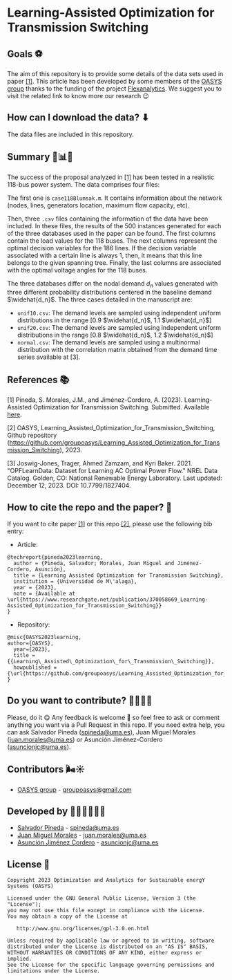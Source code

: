 # Learning-Assisted Optimization for Transmission Switching

## Goals ⚽

The aim of this repository is to provide some details of the data sets used in paper [[1]](https://arxiv.org/abs/2304.07269). This article has been developed by some members of the [OASYS group](https://sites.google.com/view/groupoasys/home) thanks to the funding of the project [Flexanalytics](https://groupoasysflexanalytics.readthedocs.io/en/latest/). We suggest you to visit the related link to know more our research 😉

## How can I download the data? ⬇
The data files are included in this repository.

## Summary 🧮📊📖

The success of the proposal analyzed in [[1]](https://arxiv.org/abs/2304.07269) has been tested in a realistic 118-bus power system. The data comprises four files:

The first one is `case118Blumsak.m`. It contains information about the network (nodes, lines, generators location, maximum flow capacity, etc).

Then, three `.csv` files containing the information of the data have been included. In these files, the results of the 500 instances generated for each of the three databases used in the paper can be found. The first columns contain the load values for the 118 buses. The next columns represent the optimal decision variables for the 186 lines. If the decision variable associated with a certain line is always 1, then, it means that this line belongs to the given spanning tree. Finally, the last columns are associated with the optimal voltage angles for the 118 buses.

The three databases differ on the nodal demand $d_n$ values generated with three different probability distributions centered in the baseline demand $\widehat{d_n}$. The three cases detailed in the manuscript are:
* `unif10.csv`: The demand levels are sampled using independent uniform distributions in the range
[0.9 $\widehat{d_n}$, 1.1 $\widehat{d_n}$]
* `unif20.csv`: The demand levels are sampled using independent uniform distributions in the range
[0.8 $\widehat{d_n}$, 1.2 $\widehat{d_n}$]
* `normal.csv`: The demand levels are sampled using a multinormal distribution with the correlation matrix obtained from the demand time series available at [3].

## References 📚

[1] Pineda, S. Morales, J.M., and Jiménez-Cordero, A. (2023). Learning-Assisted Optimization for Transmission Switching. Submitted. Available [here](https://arxiv.org/abs/2304.07269).

[2] OASYS, Learning_Assisted_Optimization_for_Transmission_Switching, Github repository (https://github.com/groupoasys/Learning_Assisted_Optimization_for_Transmission_Switching), 2023.

[3] Joswig-Jones, Trager, Ahmed Zamzam, and Kyri Baker. 2021. "OPFLearnData: Dataset for Learning AC Optimal Power Flow." NREL Data Catalog. Golden, CO: National Renewable Energy Laboratory. Last updated: December 12, 2023. DOI: 10.7799/1827404. 

## How to cite the repo and the paper? 📝

If you want to cite paper [[1]](https://www.researchgate.net/publication/370058669_Learning-Assisted_Optimization_for_Transmission_Switching) or this repo [[2]](https://github.com/groupoasys/Learning_Assisted_Optimization_for_Transmission_Switching), please use the following bib entry:

* Article:
```
@techreport{pineda2023learning,
  author = {Pineda, Salvador; Morales, Juan Miguel and Jiménez-Cordero, Asunción},
  title = {Learning Assisted Optimization for Transmission Switching},
  institution = {Universidad de M\'alaga},
  year = {2023},
  note = {Available at \url{https://www.researchgate.net/publication/370058669_Learning-Assisted_Optimization_for_Transmission_Switching}}
}
```
* Repository:
```
@misc{OASYS2023learning,
author={OASYS},
  year={2023},
  title = {{Learning\_Assisted\_Optimization\_for\_Transmission\_Switching}},
  howpublished = {\url{https://github.com/groupoasys/Learning_Assisted_Optimization_for_Transmission_Switching}}
}
```

## Do you want to contribute? 🙋‍♀️🙋‍♂️
 
 Please, do it 😋 Any feedback is welcome 🤗 so feel free to ask or comment anything you want via a Pull Request in this repo.
 If you need extra help, you can ask Salvador Pineda (spineda@uma.es), Juan Miguel Morales (juan.morales@uma.es) or  Asunción Jiménez-Cordero (asuncionjc@uma.es).
 
 ## Contributors 🌬☀
 
 * [OASYS group](http://oasys.uma.es) -  groupoasys@gmail.com
 
 ## Developed by 👩‍💻👨‍💻👨‍💻
 
 * [Salvador Pineda](https://www.researchgate.net/profile/Salvador_Pineda) - spineda@uma.es
 * [Juan Miguel Morales](https://www.researchgate.net/profile/Juan_Morales25) - juan.morales@uma.es
 * [Asunción Jiménez Cordero](https://www.researchgate.net/profile/Asuncion_Jimenez-Cordero/research) - asuncionjc@uma.es
 
 
 ## License 📝
 
    Copyright 2023 Optimization and Analytics for Sustainable energY Systems (OASYS)

    Licensed under the GNU General Public License, Version 3 (the "License");
    you may not use this file except in compliance with the License.
    You may obtain a copy of the License at

       http://www.gnu.org/licenses/gpl-3.0.en.html

    Unless required by applicable law or agreed to in writing, software
    distributed under the License is distributed on an "AS IS" BASIS,
    WITHOUT WARRANTIES OR CONDITIONS OF ANY KIND, either express or implied.
    See the License for the specific language governing permissions and
    limitations under the License.


